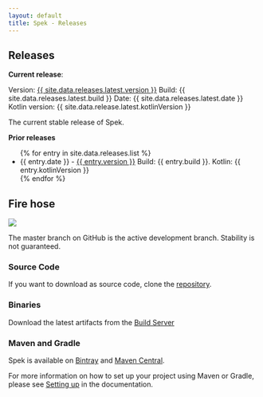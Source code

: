 ```yaml
---
layout: default
title: Spek - Releases
---
```


## Releases

**Current release**: 

Version: <a href="{{ site.data.releases.latest.notes }}">{{ site.data.releases.latest.version }}</a>
Build: {{ site.data.releases.latest.build }}
Date: {{ site.data.releases.latest.date }}
Kotlin version: {{ site.data.release.latest.kotlinVersion }}

The current stable release of Spek. 

**Prior releases**

<ul>
{% for entry in site.data.releases.list %}
<li>{{ entry.date }} - <a href="{{ entry.notes }}">{{ entry.version }}</a> Build: {{ entry.build }}. Kotlin: {{ entry.kotlinVersion }}</li>
{% endfor %}
</ul>

## Fire hose

<a href="http://teamcity.jetbrains.com/viewType.html?buildTypeId=Spek_BuildAndTests">
<img src="http://teamcity.jetbrains.com/app/rest/builds/buildType:(id:Spek_BuildAndTests)/statusIcon"/>
</a>

The master branch on GitHub is the active development branch. Stability is not guaranteed. 
 
### Source Code

If you want to download as source code, clone the [repository](https://github.com/jetbrains/spek).

### Binaries

Download the latest artifacts from the [Build Server](https://teamcity.jetbrains.com/viewLog.html?buildId=853167&tab=buildResultsDiv&buildTypeId=Spek_BuildAndTests)


### Maven and Gradle

Spek is available on [Bintray](https://bintray.com/jetbrains/spek/spek) and [Maven Central](http://search.maven.org/).

For more information on how to set up your project using Maven or Gradle, please see [Setting up](http://jetbrains.github.io/spek/docs/latest/#_setting_up) in the documentation.

